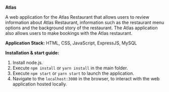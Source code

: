 **Atlas**

A web application for the Atlas Restaurant that allows users to review information about Atlas Restaurant, information such as the restaurant menu options and the background story of the restaurant.
The Atlas application also allows users to make bookings with the Atlas restaurant.


**Application Stack:**
HTML,
CSS,
JavaScript,
ExpressJS,
MySQL


**Installation & start guide:**
1. Install node.js.
2. Execute `npm install` or `yarn install` in the main folder.
3. Execute `npm start` or `yarn start` to launch the application.
4. Navigate to the `localhost:3000` in the browser, to interact with the web application hosted locally.
